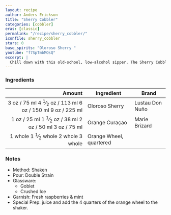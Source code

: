 ```yaml
---
layout: recipe
author: Anders Erickson
title: "Sherry Cobbler"
categories: [cobbler]
eras: [classic]
permalink: "/recipe/sherry_cobbler/"
iconfile: sherry_cobbler
stars: 0
base_spirits: "Oloroso Sherry "
youtube: "f7SpTmbMOsQ"
excerpt: |
  Chill down with this old-school, low-alcohol sipper. The Sherry Cobbler is a classic, delicious alternative to the Mint Julep.
---
```


### Ingredients

|  Amount | Ingredient              | Brand           |
| ------: | ----------------------- | --------------- |
|    <span class="onex active">3 oz  / 75 ml</span> <span class="onehalfx">4 <sup>1</sup>&frasl;<sub>2</sub> oz  / 113 ml</span> <span class="twox">6 oz  / 150 ml</span> <span class="threex">9 oz  / 225 ml</span>| Oloroso Sherry          | Lustau Don Nuño |
|    <span class="onex active">1 oz  / 25 ml</span> <span class="onehalfx">1 <sup>1</sup>&frasl;<sub>2</sub> oz  / 38 ml</span> <span class="twox">2 oz  / 50 ml</span> <span class="threex">3 oz  / 75 ml</span>| Orange Curaçao          | Marie Brizard   |
| <span class="onex active">1 whole </span> <span class="onehalfx">1 <sup>1</sup>&frasl;<sub>2</sub> whole </span> <span class="twox">2 whole </span> <span class="threex">3 whole </span>| Orange Wheel, quartered |

### Notes

- Method: Shaken
- Pour: Double Strain
- Glassware:
  - Goblet
  - Crushed Ice
- Garnish: Fresh raspberries & mint
- Special Prep: juice and add the 4 quarters of the orange wheel to the shaker.

    
<script type="application/ld+json">
{
  "@context": "https://schema.org",
  "@type": "Recipe",
  "author": {
    "@type": "Person",
    "name": "{{ page.author }}"
    },
  "description": "{{ page.excerpt | strip_html | replace: '"', "'" }}",
  "recipeIngredient": [
  " 3 oz Oloroso Sherry ",
  " 1 oz Orange Curaçao ",
  "1 whole Orange Wheel, quartered"
    ],
  "name": "{{ page.title }}",
  "recipeInstructions": [
    {
      "@type": "HowToStep",
      "text": "- Method: Shaken"
    },
    {
      "@type": "HowToStep",
      "text": "- Pour: Double Strain"
    },
    {
      "@type": "HowToStep",
      "text": "- Glassware:"
    },
    {
      "@type": "HowToStep",
      "text": "  - Goblet"
    },
    {
      "@type": "HowToStep",
      "text": "  - Crushed Ice"
    },
    {
      "@type": "HowToStep",
      "text": "- Garnish: Fresh raspberries & mint"
    },
    {
      "@type": "HowToStep",
      "text": "- Special Prep: juice and add the 4 quarters of the orange wheel to the shaker."
    }
    ],
  "recipeYield": "1 cocktail",
  "recipeCategory": "cocktail",
  {%- if page.stars and site.data.ratings[page.iconfile].ratings -%}"aggregateRating": "{%- include stars_metadata.html %} out of 5",{%- endif -%}
  "recipeCuisine": "global",
  "prepTime": "PT20M",
  "cookTime": "PT15S",
  "keywords": "{{ page.title }}, cocktail, {{ page.eras }}, {%- include category_metadata.html -%}, {%- include spirits_metadata.html -%}"
}
</script>

    